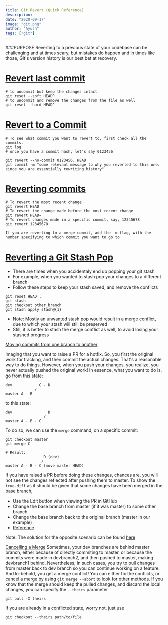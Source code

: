 ```yaml
---
title: Git Revert (Quick Reference)
description:
date: "2020-09-17"
image: "git.png"
author: "Ayush"
tags: ["git"]
---
```


###PURPOSE
Reverting to a previous state of your codebase can be challenging and at times scary, but mistakes do happen and in times like those, Git's version history is our best bet at recovery.

# [Revert last commit](https://stackoverflow.com/a/2846154/7048915)
```
# to uncommit but keep the changes intact
git reset --soft HEAD^
# to uncommit and remove the changes from the file as well
git reset --hard HEAD^
```

# [Revert to a Commit](https://stackoverflow.com/a/21718540/7048915)

```
# To see what commit you want to revert to, first check all the commits.
git log
# once you have a commit hash, let's say 0123456

git revert --no-commit 0123456..HEAD
git commit -m "some relevant message to why you reverted to this one. since you are essentially rewriting history"
```

# [Reverting commits](http://gitready.com/intermediate/2009/03/16/rolling-back-changes-with-revert.html)
```
# To revert the most recent change
git revert HEAD
# To revert the change made before the most recent change
git revert HEAD~
# To revert changes made in a specific commit, say, 12345678
git revert 12345678

If you are reverting to a merge commit, add the -m flag, with the number specifying to which commit you want to go to
```

# [Reverting a Git Stash Pop](https://stackoverflow.com/a/22207257/7048915)
- There are times when you accidentaly end up popping your git stash
- For example, when you wanted to stash pop your changes to a different branch
- Follow these steps to keep your stash saved, and remove the conflicts
```
git reset HEAD .
git stash
git checkout other_branch
git stash apply stash@{1}
```
- Note: Mostly an unwanted stash pop would result in a merge conflict, due to which your stash will still be preserved
- Still, it is better to stash the merge conflict as well, to avoid losing your stashed progress


[Moving commits from one branch to another](https://stackoverflow.com/questions/3492536/point-branch-to-new-commit)

Imaging that you want to raise a PR for a hotfix. So, you first the original work for tracking, and then commit the actual changes. That's a reasonable way to do things. However, when you push your changes, you realize, you never actually pushed the original work! In essence, what you want to do is, go from this state:

```
dev            C - D
             /
master A - B
```

to this state:
```
dev                D
                 /
master A - B - C
```

To do so, we can use the `merge` command, on a specific commit:
```
git checkout master
git merge C

# Result:
                 D (dev)
                /
master A - B - C (move master HEAD)
```
If you have raised a PR before doing these changes, chances are, you will not see the changes reflected after pushing them to master.
To show the `true-diff` as it should be given that some changes have been merged in the base branch,
- Use the Edit button when viewing the PR in GitHub
- Change the base branch from master (if it was master) to some other branch
- Change the base branch back to the original branch (master in our example)
- [Reference](https://stackoverflow.com/a/46782679/7048915)

Note: The solution for the opposite scenario can be found [here](https://stackoverflow.com/questions/1628563/move-the-most-recent-commits-to-a-new-branch-with-git)

[Cancelling a Merge](https://stackoverflow.com/questions/10697463/resolve-git-merge-conflicts-in-favor-of-their-changes-during-a-pull)
Sometimes, your dev branches are behind master branch, either because of directly commiting to master, or because the commits were made in devbranch2, and then pushed to master, making devbranch1 behind.
Nevertheless, In such cases, you try to pull changes from master back to dev branch so you can continue working on a feature.
And lo-behold, you get a merge conflict!
You can either fix the conflicts, or cancel a merge by using `git merge --abort` to look for other methods.
If you know that the merge should keep the pulled changes, and discard the local changes, you can specify the `--theirs` parameter
```
git pull -X theirs
```
If you are already in a conflicted state, worry not, just use
```
git checkout --theirs path/to/file
```
